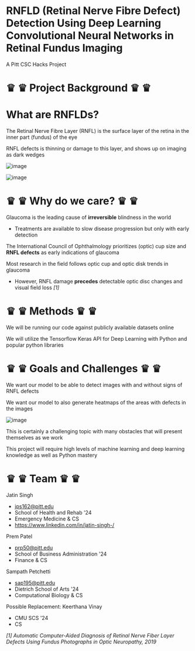 # RNFLD (Retinal Nerve Fibre Defect) Detection Using Deep Learning Convolutional Neural Networks in Retinal Fundus Imaging

A Pitt CSC Hacks Project

# ♛ ♛ Project Background ♛ ♛

# What are RNFLDs?

The Retinal Nerve Fibre Layer (RNFL) is the surface layer of the retina in the inner part (fundus) of the eye

RNFL defects is thinning or damage to this layer, and shows up on imaging as dark wedges

![image](https://user-images.githubusercontent.com/26290097/135562750-b04abc24-a213-445f-ab88-5f02db42ac42.png)

![image](https://user-images.githubusercontent.com/26290097/135562867-2855450b-fd32-4569-8fac-1128a8ecbe60.png)

#  ♛ ♛ Why do we care?  ♛ ♛

Glaucoma is the leading cause of **irreversible** blindness in the world
  - Treatments are available to slow disease progression but only with early detection

The International Council of Ophthalmology prioritizes (optic) cup size and **RNFL defects** as early indications of glaucoma

Most research in the field follows optic cup and optic disk trends in glaucoma
  - However, RNFL damage **precedes** detectable optic disc changes and visual field loss _[1]_


#  ♛ ♛ Methods ♛ ♛

We will be running our code against publicly available datasets online

We will utilize the Tensorflow Keras API for Deep Learning with Python and popular python libraries

# ♛ ♛ Goals and Challenges ♛ ♛

We want our model to be able to detect images with and without signs of RNFL defects

We want our model to also generate heatmaps of the areas with defects in the images 

![image](https://user-images.githubusercontent.com/26290097/135563345-c02bd2ec-d377-4271-931d-fa200816f0db.png)

This is certainly a challenging topic with many obstacles that will present themselves as we work

This project will require high levels of machine learning and deep learning knowledge as well as Python mastery


#  ♛ ♛ Team  ♛ ♛

Jatin Singh
  - jps162@pitt.edu
  - School of Health and Rehab '24
  - Emergency Medicine & CS
  - https://www.linkedin.com/in/jatin-singh-/
  
Prem Patel
  - prp50@pitt.edu
  - School of Business Administration '24
  - Finance & CS

Sampath Petchetti
  - sap195@pitt.edu
  - Dietrich School of Arts '24
  - Computational Biology & CS

Possible Replacement:
Keerthana Vinay
  - CMU SCS '24
  - CS


_[1] Automatic Computer-Aided Diagnosis of Retinal Nerve Fiber Layer Defects Using Fundus Photographs in Optic Neuropathy, 2019_
